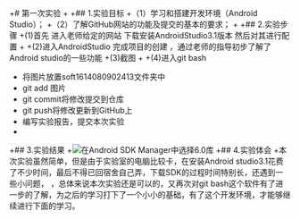 +# 第一次实验
 +
 +## 1.实验目标
 +（1）学习和搭建开发环境（Android Studio）；
 +（2）了解GitHub网站的功能及提交的基本的要求；
 +
 +## 2.实验步骤
 +(1)首先 进入老师给定的网站 下载安装AndroidStudio3.1版本
 然后对其进行配置
 +
 +(2)进入AndroidStudio 完成项目的创建 ，通过老师的指导初步了解了Android studio的一些功能
 +(3)截图 
 +
 +(4)进入git bash 
 +   将图片放置soft1614080902413文件夹中
 +   git add 图片
 +   git commit将修改提交到仓库
 +   git push将修改更新到GitHub上
 +   编写实验报告，提交本次实验
 +
 +## 3.实验结果
 +![在Android SDK Manager中选择6.0库](https://raw.githubusercontent.com/xiaozzcc/android-labs-2018/master/Soft1614080902415/002.jpg)
 +## 4.实验体会
 +本次实验虽然简单，但是由于实验室的电脑比较卡，在安装Android studio3.1花费了不少时间，最后不得已回宿舍自己弄，下载SDK的过程时间特别长，还遇到一些小问题，
 ，总体来说本次实验还是可以的，又再次对git bash这个软件有了进一步的了解，为之后的学习打下了一个小小的基础，有了这个开发环境，才能够继续进行下面的学习。
